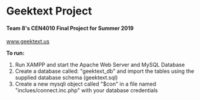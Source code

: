 # Geektext Project
#### Team 8's CEN4010 Final Project for Summer 2019

www.geektext.us

**To run:**

1. Run XAMPP and start the Apache Web Server and MySQL Database
2. Create a database called: "geektext_db" and import the tables using the supplied database schema (geektext.sql)
3. Create a new mysqli object called "$con" in a file named "inclues/connect.inc.php" with your database credentials

